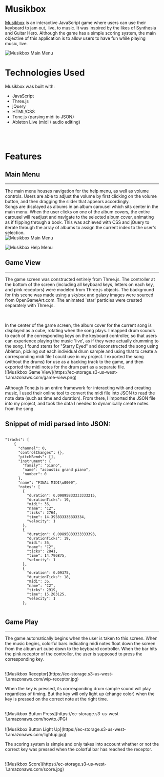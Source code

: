 # Musikbox



[Musikbox](https://www.echu18.github.io) is an interactive JavaScript game where users can use their keyboard to jam out, live, to music. It was inspired by the likes of Synthesia and Guitar Hero. Although the game has a simple scoring system, the main objective of this application is to allow users to have fun while playing music, live.
<br/>

![Musikbox Main Menu](https://ec-storage.s3-us-west-1.amazonaws.com/main-menu2.JPG)



# Technologies Used
Musikbox was built with:

- JavaScript
- Three.js
- jQuery
- HTML/CSS
- Tone.js (parsing midi to JSON)
- Ableton Live (midi / audio editing)
<br/>
<br/>



# Features


## Main Menu
-----------------
The main menu houses navigation for the help menu, as well as volume controls. Users are able to adjust the volume by first clicking on the volume button, and then dragging the slider that appears accordingly. 
<br/>
Songs are displayed as albums in an album carousel which sits center in the main menu. When the user clicks on one of the album covers, the entire carousel will readjust and navigate to the selected album cover, animating as if flipping through a book. This was achieved with CSS and jQuery to iterate through the array of albums to assign the current index to the user's selection.
<br/>
![Musikbox Main Menu](https://ec-storage.s3-us-west-1.amazonaws.com/main-menu1.png)

![Musikbox Help Menu](https://ec-storage.s3-us-west-1.amazonaws.com/help-menu.JPG)




## Game View
-----------------
The game screen was constructed entirely from Three.js. The controller at the bottom of the screen (including all keyboard keys, letters on each key, and pink receptors) were modeled from Three.js objects. The background for this scene was made using a skybox and galaxy images were sourced from OpenGameArt.com. The animated 'star' particles were created separately with Three.js. 

<br/>
<br/>
In the center of the game screen, the album cover for the current song is displayed as a cube, rotating when the song plays.
I mapped drum sounds to each of the corresponding keys on the keyboard controller, so that users can experience playing the music 'live', as if they were actually drumming to the song. I found stems for "Starry Eyed" and deconstructed the song using Ableton, picking out each individual drum sample and using that to create a corresponding midi file I could use in my project. I exported the song (without the drums) for use as a backing track to the game, and then exported the midi notes for the drum part as a separate file.
<br/>
![Musikbox Game View](https://ec-storage.s3-us-west-1.amazonaws.com/game-view.png)
<br/>


<br/>
Although Tone.js is an entire framework for interacting with and creating music, I used their online tool to convert the midi file into JSON to read the note data (such as time and duration). From there, I imported the JSON file into my project, and took the data I needed to dynamically create notes from the song.
<br/>

## Snippet of midi parsed into JSON:
<pre><code> 
"tracks": [
    {
      "channel": 0,
      "controlChanges": {},
      "pitchBends": [],
      "instrument": {
        "family": "piano",
        "name": "acoustic grand piano",
        "number": 0
      },
      "name": "FINAL MIDI\u0000",
      "notes": [
        {
          "duration": 0.09895833333333215,
          "durationTicks": 19,
          "midi": 36,
          "name": "C2",
          "ticks": 2764,
          "time": 14.395833333333334,
          "velocity": 1
        },
        {
          "duration": 0.09895833333333393,
          "durationTicks": 19,
          "midi": 36,
          "name": "C2",
          "ticks": 2841,
          "time": 14.796875,
          "velocity": 1
        },
        {
          "duration": 0.09375,
          "durationTicks": 18,
          "midi": 36,
          "name": "C2",
          "ticks": 2919,
          "time": 15.203125,
          "velocity": 1
        },
  </code></pre>




## Game Play
-----------------
The game automatically begins when the user is taken to this screen. When the music begins, colorful bars indicating midi notes float down the screen from the album art cube down to the keyboard controller. When the bar hits the pink receptor of the controller, the user is supposed to press the corresponding key.

<br/>
![Musikbox Receptor](https://ec-storage.s3-us-west-1.amazonaws.com/wip-receptor.jpg)
<br/>


When the key is pressed, its corresponding drum sample sound will play regardless of timing. But the key will only light up (change color) when the key is pressed on the correct note at the right time. 

<br/>
![Musikbox Button Press](https://ec-storage.s3-us-west-1.amazonaws.com/howto.JPG)
<br/>

<br/>
![Musikbox Button Light Up](https://ec-storage.s3-us-west-1.amazonaws.com/lightup.jpg)
<br/>

The scoring system is simple and only takes into account whether or not the correct key was pressed when the colorful bar has reached the receptor.

<br/>
![Musikbox Score](https://ec-storage.s3-us-west-1.amazonaws.com/score.jpg)
<br/>
<br/>


